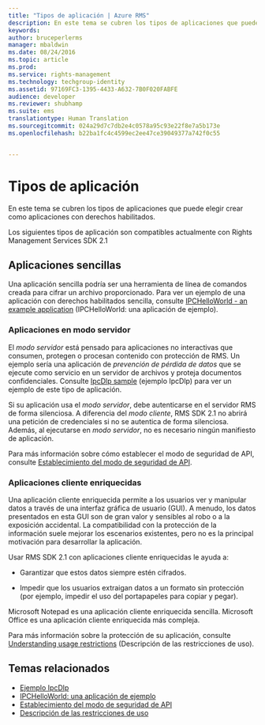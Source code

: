 ```yaml
---
title: "Tipos de aplicación | Azure RMS"
description: En este tema se cubren los tipos de aplicaciones que puede elegir crear como aplicaciones con derechos habilitados.
keywords: 
author: bruceperlerms
manager: mbaldwin
ms.date: 08/24/2016
ms.topic: article
ms.prod: 
ms.service: rights-management
ms.technology: techgroup-identity
ms.assetid: 97169FC3-1395-4433-A632-7B0F020FABFE
audience: developer
ms.reviewer: shubhamp
ms.suite: ems
translationtype: Human Translation
ms.sourcegitcommit: 024a29d7c7db2e4c0578a95c93e22f8e7a5b173e
ms.openlocfilehash: b22ba1fc4c4599ec2ee47ce39049377a742f0c55


---
```


# Tipos de aplicación


En este tema se cubren los tipos de aplicaciones que puede elegir crear como aplicaciones con derechos habilitados.

Los siguientes tipos de aplicación son compatibles actualmente con Rights Management Services SDK 2.1

## Aplicaciones sencillas

Una aplicación sencilla podría ser una herramienta de línea de comandos creada para cifrar un archivo proporcionado. Para ver un ejemplo de una aplicación con derechos habilitados sencilla, consulte [IPCHelloWorld - an example application](how-to-build-your-first-application.md) (IPCHelloWorld: una aplicación de ejemplo).

### Aplicaciones en modo servidor

El *modo servidor* está pensado para aplicaciones no interactivas que consumen, protegen o procesan contenido con protección de RMS. Un ejemplo sería una aplicación de *prevención de pérdida de datos* que se ejecute como servicio en un servidor de archivos y proteja documentos confidenciales. Consulte [IpcDlp sample](https://Code.MSDN.Microsoft.Com/IpcDlp-Sample-Application-d30bb99d) (ejemplo IpcDlp) para ver un ejemplo de este tipo de aplicación.

Si su aplicación usa el *modo servidor*, debe autenticarse en el servidor RMS de forma silenciosa. A diferencia del *modo cliente*, RMS SDK 2.1 no abrirá una petición de credenciales si no se autentica de forma silenciosa. Además, al ejecutarse en *modo servidor*, no es necesario ningún manifiesto de aplicación.

Para más información sobre cómo establecer el modo de seguridad de API, consulte [Establecimiento del modo de seguridad de API](setting-the-api-security-mode-api-mode.md).

### Aplicaciones cliente enriquecidas

Una aplicación cliente enriquecida permite a los usuarios ver y manipular datos a través de una interfaz gráfica de usuario (GUI). A menudo, los datos presentados en esta GUI son de gran valor y sensibles al robo o a la exposición accidental. La compatibilidad con la protección de la información suele mejorar los escenarios existentes, pero no es la principal motivación para desarrollar la aplicación.

Usar RMS SDK 2.1 con aplicaciones cliente enriquecidas le ayuda a:

-   Garantizar que estos datos siempre estén cifrados.

-   Impedir que los usuarios extraigan datos a un formato sin protección (por ejemplo, impedir el uso del portapapeles para copiar y pegar).

Microsoft Notepad es una aplicación cliente enriquecida sencilla. Microsoft Office es una aplicación cliente enriquecida más compleja.

Para más información sobre la protección de su aplicación, consulte [Understanding usage restrictions](understanding-usage-restrictions.md) (Descripción de las restricciones de uso).

## Temas relacionados

* [Ejemplo IpcDlp](https://Code.MSDN.Microsoft.Com/IpcDlp-Sample-Application-d30bb99d)
* [IPCHelloWorld: una aplicación de ejemplo](how-to-build-your-first-application.md)
* [Establecimiento del modo de seguridad de API](setting-the-api-security-mode-api-mode.md)
* [Descripción de las restricciones de uso](understanding-usage-restrictions.md)



<!--HONumber=Aug16_HO4-->


